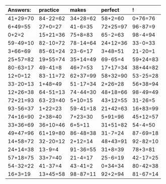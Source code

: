 | Answers: | practice | makes | perfect | ! |
| :--- | :--- | :--- | :--- | :--- |
| 41+29=70 | 84-22=62 | 34+28=62 | 58+2=60 | 0+76=76 | 
| 6+49=55 | 27+0=27 | 41-6=35 | 72+25=97 | 96-87=9 | 
| 0+2=2 | 15+21=36 | 75+8=83 | 65-2=63 | 98-4=94 | 
| 59-49=10 | 82-10=72 | 78-14=64 | 24+12=36 | 33-0=33 | 
| 3+66=69 | 85-61=24 | 23-6=17 | 3+48=51 | 21-20=1 | 
| 25+57=82 | 19+55=74 | 35+14=49 | 69-65=4 | 59+24=83 | 
| 80-63=17 | 49-41=8 | 46+7=53 | 17+17=34 | 38+44=82 | 
| 12+0=12 | 83-11=72 | 62+37=99 | 58+32=90 | 53-25=28 | 
| 33-20=13 | 1+48=49 | 51-17=34 | 2+26=28 | 56+38=94 | 
| 12+26=38 | 64-51=13 | 74-44=30 | 48+18=66 | 98-49=49 | 
| 72+21=93 | 63-23=40 | 5+10=15 | 43+12=55 | 31-26=5 | 
| 93-56=37 | 1+22=23 | 59-41=18 | 21+42=63 | 16+83=99 | 
| 74+16=90 | 2+38=40 | 7+23=30 | 5+91=96 | 45+12=57 | 
| 33+36=69 | 36+10=46 | 6+5=11 | 31+51=82 | 54-4=50 | 
| 49+47=96 | 61+19=80 | 86-48=38 | 31-7=24 | 87-69=18 | 
| 14+58=72 | 32-20=12 | 2+12=14 | 48+43=91 | 92-82=10 | 
| 24+14=38 | 13-9=4 | 91-36=55 | 31+8=39 | 78+3=81 | 
| 57+18=75 | 33+7=40 | 21-4=17 | 25-6=19 | 42-17=25 | 
| 54-32=22 | 41-37=4 | 43-41=2 | 0+34=34 | 80-42=38 | 
| 16+3=19 | 13+45=58 | 98-87=11 | 92+2=94 | 81-67=14 | 
